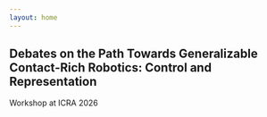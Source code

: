 ```yaml
---
layout: home
---
```


## Debates on the Path Towards Generalizable Contact-Rich Robotics: Control and Representation
Workshop at ICRA 2026

